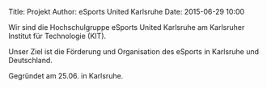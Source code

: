 Title: Projekt
Author: eSports United Karlsruhe
Date: 2015-06-29 10:00

Wir sind die Hochschulgruppe eSports United Karlsruhe am Karlsruher Institut für Technologie (KIT).

Unser Ziel ist die Förderung und Organisation des eSports in Karlsruhe und Deutschland.

Gegründet am 25.06. in Karlsruhe.
